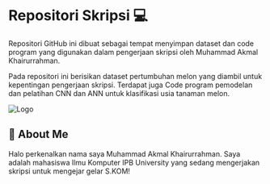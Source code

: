 
# Repositori Skripsi 💻

Repositori GitHub ini dibuat sebagai tempat menyimpan dataset dan code program yang digunakan dalam pengerjaan skripsi oleh Muhammad Akmal Khairurrahman.

Pada repositori ini berisikan dataset pertumbuhan melon yang diambil untuk kepentingan pengerjaan skripsi. Terdapat juga Code program pemodelan dan pelatihan CNN dan ANN untuk klasifikasi usia tanaman melon.


![Logo](https://ipb.ac.id//assets/assert/logo/LogoIPBHorizontal.png)


## 🚀 About Me
Halo perkenalkan nama saya Muhammad Akmal Khairurrahman. Saya adalah mahasiswa Ilmu Komputer IPB University yang sedang mengerjakan skripsi untuk mengejar gelar S.KOM!

